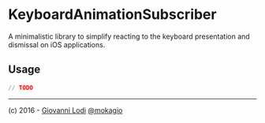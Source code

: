 # KeyboardAnimationSubscriber

A minimalistic library to simplify reacting to the keyboard presentation and
dismissal on iOS applications.

## Usage

```swift
// TODO
```

---

(c) 2016 - [Giovanni Lodi](http://giovannilodi.com) [@mokagio](https://twitter.com/mokagio)
